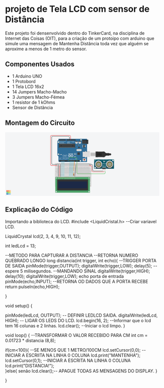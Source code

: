 # projeto de Tela LCD com sensor de Distância

Este projeto foi densenvolvido dentro do TinkerCard, na disciplina de Internet das Coisas (OIT), para a criação de um protoipo com arduino que simule 
uma mensagem de Mantenha Distância toda vez que alguém se aproxime a menos de 1 metro do sensor.

## Componentes Usados 
- 1 Arduino UNO
- 1 Protobord
- 1 Tela LCD 16x2
- 14 Jumpers Macho-Macho
- 3 Jumpers Macho-Fémea
- 1 resistor de 1 kOhms
- Sensor de Distância

## Montagem do Circuito
![circuito](TELALCD.png)

## Explicação do Código

Importando a biblioteca do LCD.
#include <LiquidCristal.h>
--Criar variavel LCD. 

LiquidCrystal lcd(2, 3, 4, 9, 10, 11, 12);

int ledLcd = 13;

--METODO PARA CAPTURAR A DISTANCIA 
--RETORNA NUMERO QUEBRADO LONGO 
long distancia(int trigger, int echo){
--TRIGGER PORTA DE SAIDA
  pinMode(trigger,OUTPUT);
  digitalWrite(trigger,LOW);
  delay(5); --espere 5 milisegundos.
  --MANDANDO SINAL 
  digitalWrite(trigger,HIGH);
  delay(10);
  digitalWrite(trigger,LOW);
  echo porta de entrada
  pinMode(echo,INPUT);
 --RETORNA OD DADOS QUE A PORTA RECEBE 
 return pulseIn(echo,HIGH);
  

}

void setup()
{
  
  pinMode(ledLcd, OUTPUT);      -- DEFINIR LEDLCD SAIDA.
  digitalWrite(ledLcd, HIGH);   -- LIGAR OS LEDS DO LCD.
  lcd.begin(16, 2);              --Informar que o lcd tem 16 colunas e 2 linhas.
  lcd.clear();                   --Iniciar o lcd limpo.
}

void loop()
{
 --TRANSFORMAR O VALOR RECEBIDO PARA CM
  int cm = 0.01723 * distancia (8,8);
  
  if(cm<100){ --SE MENOS QUE 1 METRO/100CM
    lcd.setCursor(0,0); --INICIAR A ESCRIITA NA LINHA 0 COLUNA
    lcd.print("MANTENHA");
    lcd.setCursor(0,1); --INICIAR A ESCRITA NA LINHA 0 COLUNA
    lcd.print("DISTANCIA!");    
  }else{ senão
    lcd.clear();-- APAGUE TODAS AS MENSAGENS DO DISPLAY.
  }
 
 
  
}



